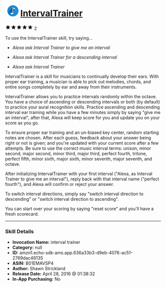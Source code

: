 # &nbsp;<img src="skill_icon" alt="IntervalTrainer icon" width="36"> [IntervalTrainer](http://alexa.amazon.com/#skills/amzn1.echo-sdk-ams.app.636a33b3-d9eb-4076-ac51-2769dac46135)
![5 stars](../../images/ic_star_black_18dp_1x.png)![5 stars](../../images/ic_star_black_18dp_1x.png)![5 stars](../../images/ic_star_black_18dp_1x.png)![5 stars](../../images/ic_star_black_18dp_1x.png)![5 stars](../../images/ic_star_black_18dp_1x.png) 2

To use the IntervalTrainer skill, try saying...

* *Alexa ask Interval Trainer to give me an interval*

* *Alexa ask Interval Trainer for a descending interval*

* *Alexa ask Interval Trainer*

IntervalTrainer is a skill for musicians to continually develop their ears. With proper ear training, a musician is able to pick out melodies, chords, and entire songs completely by ear and away from their instruments.

IntervalTrainer allows you to practice intervals randomly within the octave. You have a choice of ascending or descending intervals or both (by default) to practice your aural recognition skills. Practice ascending and descending interval ear training while you have a few minutes simply by saying "give me an interval", after that, Alexa will keep score for you and update you on your score as you go. 

To ensure proper ear training and an un-biased key center, random starting notes are chosen. After each guess, feedback about your answer being right or not is given; and you're updated with your current score after a few attempts. Be sure to use the correct music interval terms: unison, minor second, major second, minor third, major third, perfect fourth, tritone, perfect fifth, minor sixth, major sixth, minor seventh, major seventh, and octave.

After initializing IntervalTrainer with your first interval ("Alexa, as Interval Trainer to give me an interval"), reply back with that interval name ("perfect fourth"), and Alexa will confirm or reject your answer.

To switch interval directions, simply say "switch interval direction to descending" or "switch interval direction to ascending".

You can start over your scoring by saying "reset score" and you'll have a fresh scorecard.

***

### Skill Details

* **Invocation Name:** interval trainer
* **Category:** null
* **ID:** amzn1.echo-sdk-ams.app.636a33b3-d9eb-4076-ac51-2769dac46135
* **ASIN:** B01EMAVSP4
* **Author:** Shawn Strickland
* **Release Date:** April 28, 2016 @ 01:38:32
* **In-App Purchasing:** No
